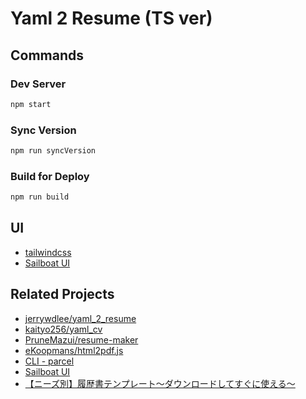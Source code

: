 # Yaml 2 Resume (TS ver)

## Commands

### Dev Server

```sh
npm start
```

### Sync Version

```sh
npm run syncVersion
```

### Build for Deploy

```sh
npm run build
```

## UI

- [tailwindcss](https://tailwindcss.com/)
- [Sailboat UI](https://sailboatui.com/)

## Related Projects

- [jerrywdlee/yaml_2_resume](https://github.com/jerrywdlee/yaml_2_resume)
- [kaityo256/yaml_cv](https://github.com/kaityo256/yaml_cv)
- [PruneMazui/resume-maker](https://github.com/PruneMazui/resume-maker/)
- [eKoopmans/html2pdf.js](https://github.com/eKoopmans/html2pdf.js)
- [CLI - parcel](https://parceljs.org/features/cli/)
- [Sailboat UI](https://sailboatui.com/)
- [【ニーズ別】履歴書テンプレート～ダウンロードしてすぐに使える～](https://doda.jp/guide/rireki/template/)
